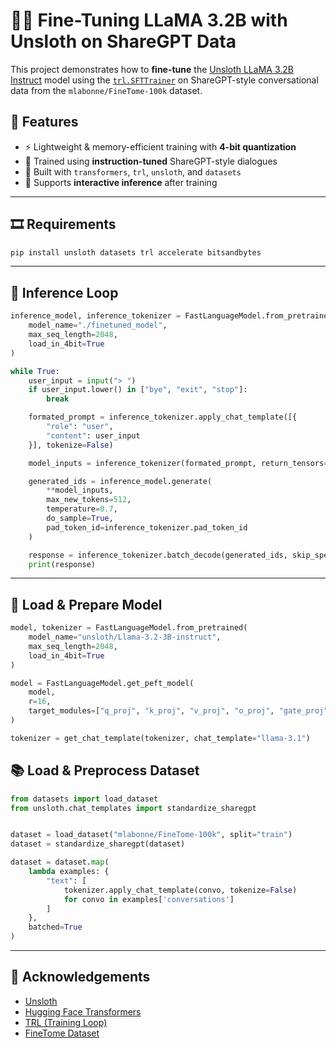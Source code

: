# 🧹🚨 Fine-Tuning LLaMA 3.2B with Unsloth on ShareGPT Data

This project demonstrates how to **fine-tune** the [Unsloth LLaMA 3.2B Instruct](https://huggingface.co/unsloth/Llama-3.2-3B-instruct) model using the [`trl.SFTTrainer`](https://github.com/huggingface/trl) on ShareGPT-style conversational data from the `mlabonne/FineTome-100k` dataset.

## 🚀 Features

- ⚡ Lightweight & memory-efficient training with **4-bit quantization**
- 🧠 Trained using **instruction-tuned** ShareGPT-style dialogues
- 🧰 Built with `transformers`, `trl`, `unsloth`, and `datasets`
- 🧪 Supports **interactive inference** after training

---

## 🎞️ Requirements

```bash
pip install unsloth datasets trl accelerate bitsandbytes
```

---

## 💬 Inference Loop

```python
inference_model, inference_tokenizer = FastLanguageModel.from_pretrained(
    model_name="./finetuned_model",
    max_seq_length=2048,
    load_in_4bit=True
)

while True:
    user_input = input("> ")
    if user_input.lower() in ["bye", "exit", "stop"]:
        break

    formated_prompt = inference_tokenizer.apply_chat_template([{
        "role": "user",
        "content": user_input
    }], tokenize=False)

    model_inputs = inference_tokenizer(formated_prompt, return_tensors="pt").to("cuda")

    generated_ids = inference_model.generate(
        **model_inputs,
        max_new_tokens=512,
        temperature=0.7,
        do_sample=True,
        pad_token_id=inference_tokenizer.pad_token_id
    )

    response = inference_tokenizer.batch_decode(generated_ids, skip_special_tokens=True)[0]
    print(response)
```

---

## 🔧 Load & Prepare Model

```python
model, tokenizer = FastLanguageModel.from_pretrained(
    model_name="unsloth/Llama-3.2-3B-instruct",
    max_seq_length=2048,
    load_in_4bit=True
)

model = FastLanguageModel.get_peft_model(
    model,
    r=16,
    target_modules=["q_proj", "k_proj", "v_proj", "o_proj", "gate_proj", "up_proj", "down_proj"]
)

tokenizer = get_chat_template(tokenizer, chat_template="llama-3.1")
```

## 📚 Load & Preprocess Dataset

```python
from datasets import load_dataset
from unsloth.chat_templates import standardize_sharegpt


dataset = load_dataset("mlabonne/FineTome-100k", split="train")
dataset = standardize_sharegpt(dataset)

dataset = dataset.map(
    lambda examples: {
        "text": [
            tokenizer.apply_chat_template(convo, tokenize=False)
            for convo in examples['conversations']
        ]
    },
    batched=True
)
```

---

## 🧪 Acknowledgements

- [Unsloth](https://github.com/unslothai/unsloth)
- [Hugging Face Transformers](https://github.com/huggingface/transformers)
- [TRL (Training Loop)](https://github.com/huggingface/trl)
- [FineTome Dataset](https://huggingface.co/datasets/mlabonne/FineTome-100k)
